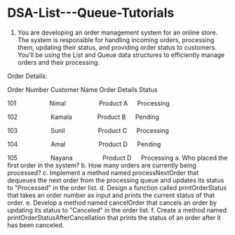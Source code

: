 # DSA-List---Queue-Tutorials
01. You are developing an order management system for an online store. The system is responsible for handling incoming orders, processing them, updating their status, and providing order status to customers. You'll be using the List and Queue data structures to efficiently manage orders and their processing.
   
Order Details:

Order Number Customer Name Order Details Status

101 &emsp; &emsp; &emsp; &emsp; Nimal &emsp; &emsp; &emsp; &emsp; Product A &emsp;  Processing

102 &emsp; &emsp; &emsp; &emsp; Kamala  &emsp; &emsp; &emsp; Product B &emsp;  Pending

103 &emsp; &emsp; &emsp; &emsp; Sunil &emsp; &emsp; &emsp; &emsp; Product C &emsp;  Processing

104 &emsp; &emsp; &emsp; &emsp; Amal &emsp; &emsp; &emsp; &emsp; Product D &emsp;  Pending

105 &emsp; &emsp; &emsp; &emsp; Nayana &ensp; &emsp; &emsp; &emsp; Product D &emsp;  Processing
a. Who placed the first order in the system?
b. How many orders are currently being processed?
c. Implement a method named processNextOrder that dequeues the next order from the 
processing queue and updates its status to "Processed" in the order list.
d. Design a function called printOrderStatus that takes an order number as input and 
prints the current status of that order.
e. Develop a method named cancelOrder that cancels an order by updating its status to 
"Canceled" in the order list.
f. Create a method named printOrderStatusAfterCancellation that prints the status of an 
order after it has been canceled.
